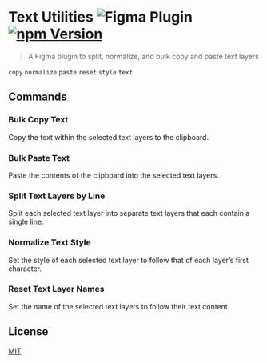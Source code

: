 # Text Utilities ![Figma Plugin](https://img.shields.io/badge/figma-Text%20Utilities-yellow?cacheSeconds=1800) [![npm Version](https://img.shields.io/npm/v/figma-text-utilities?cacheSeconds=1800)](https://npmjs.com/package/figma-text-utilities)

> A Figma plugin to split, normalize, and bulk copy and paste text layers

`copy` `normalize` `paste` `reset` `style` `text`

## Commands

### Bulk Copy Text

Copy the text within the selected text layers to the clipboard.

### Bulk Paste Text

Paste the contents of the clipboard into the selected text layers.

### Split Text Layers by Line

Split each selected text layer into separate text layers that each contain a single line.

### Normalize Text Style

Set the style of each selected text layer to follow that of each layer’s first character.

### Reset Text Layer Names

Set the name of the selected text layers to follow their text content.

## License

[MIT](/LICENSE.md)
